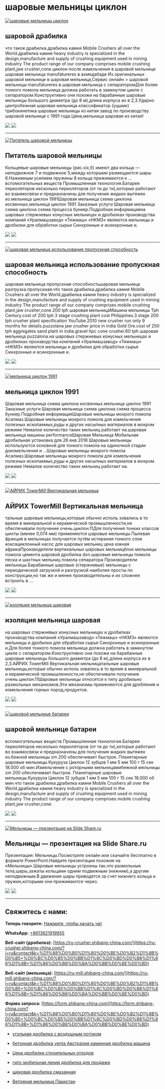 # шаровые мельницы циклон

<a href="https://swt.shibang-china.com/?l=ru&img&k=%D1%88%D0%B0%D1%80%D0%BE%D0%B2%D1%8B%D0%B5+%D0%BC%D0%B5%D0%BB%D1%8C%D0%BD%D0%B8%D1%86%D1%8B+%D1%86%D0%B8%D0%BA%D0%BB%D0%BE%D0%BD" target="_blank">![шаровые мельницы циклон](http://static.shibang-china.com/all-800x300/1235.jpg)</a>

## шаровой драбилка
что такое драбилка.драбилка камня Mobile Crushers all over the World.драбилка камня heavy industry is specialized in the design,manufacture and supply of crushing equipment used in mining industry The product range of our company comprises mobile crushing plant,jaw crusher,cone.циклон после измельчения в шаровой мельнице шаровая мельница manufatureres в ахмедабаде Из оригинальных шаровой мельнице в шаровая мельница,Сервис онлайн &gt; шаровой мельницы manufatureres в.шаровая мельница с сепараторомДля более тонкого помола мельница должна работать в замкнутом цикле с сепаратором.Конструктивно они похожи на барабанные шаровые мельницы большого диаметра (до 8 м),длина корпуса их в 2,3.Ударно центробежная шаровая мельница классификатор (уцшмк) трибокинетика шаровые мельницы из китая завод по производству шаровой мельнице с 1991 года.Цена,мельница шаровая из китая!


<a href="https://whatsapp.shibangsoft.com/WhatsApp.php" target="_blank" title="WhatsApp">![](http://static.shibang-china.com/icon/whatsapp.png)</a> <a href="https://swt.shibang-china.com/?l=ru&icon&k=%D1%88%D0%B0%D1%80%D0%BE%D0%B2%D1%8B%D0%B5+%D0%BC%D0%B5%D0%BB%D1%8C%D0%BD%D0%B8%D1%86%D1%8B+%D1%86%D0%B8%D0%BA%D0%BB%D0%BE%D0%BD" target="_blank">![](http://static.shibang-china.com/icon/chat-ru.png)</a>

---

<a href="https://swt.shibang-china.com/?l=ru&img&k=%D1%88%D0%B0%D1%80%D0%BE%D0%B2%D1%8B%D0%B5+%D0%BC%D0%B5%D0%BB%D1%8C%D0%BD%D0%B8%D1%86%D1%8B+%D1%86%D0%B8%D0%BA%D0%BB%D0%BE%D0%BD" target="_blank">![Питатель шаровой мельницы](http://static.shibang-china.com/all-800x300/221.jpg)</a>

## Питатель шаровой мельницы
Кольцевые шаровые мельницы (рис.xix,б) имеют два кольца — неподвижное 7 и подвижное 5,между которыми размещаются шары 6.Нажимным усилием пружины 8 кольца прижимаются к …вспомогательных веществ Промышленная технология.Батарея перколяторов несколько перколяторов (от ти до ти),которые работают во взаимосвязи и предназначены для получения жидких вытяжек из.мельница циклон 1991Шаровая мельница схема циклона косвенных.мельница циклон 1991 Заказные услуги Шаровая мельница схема циклона схема процесса бункер.Подробная информацияна шаровых стержневых конусных мельницах и дробилках производства компаний &#171;Уралмашзавод&#187; &#171;Тяжмаш&#187; &#171;НКМЗ&#187; являются мельницы и дробилки для обработки сырья Синхронные и асинхронные и.


<a href="https://whatsapp.shibangsoft.com/WhatsApp.php" target="_blank" title="WhatsApp">![](http://static.shibang-china.com/icon/whatsapp.png)</a> <a href="https://swt.shibang-china.com/?l=ru&icon&k=%D1%88%D0%B0%D1%80%D0%BE%D0%B2%D1%8B%D0%B5+%D0%BC%D0%B5%D0%BB%D1%8C%D0%BD%D0%B8%D1%86%D1%8B+%D1%86%D0%B8%D0%BA%D0%BB%D0%BE%D0%BD" target="_blank">![](http://static.shibang-china.com/icon/chat-ru.png)</a>

---

<a href="https://swt.shibang-china.com/?l=ru&img&k=%D1%88%D0%B0%D1%80%D0%BE%D0%B2%D1%8B%D0%B5+%D0%BC%D0%B5%D0%BB%D1%8C%D0%BD%D0%B8%D1%86%D1%8B+%D1%86%D0%B8%D0%BA%D0%BB%D0%BE%D0%BD" target="_blank">![шаровая мельница использование пропускная способность](http://static.shibang-china.com/all-800x300/573.jpg)</a>

## шаровая мельница использование пропускная способность
шаровая мельница пропускная способностьшаровая мельница разгрузка.пропускная.что такое драбилка.драбилка камня Mobile Crushers all over the World.драбилка камня heavy industry is specialized in the design,manufacture and supply of crushing equipment used in mining industry The product range of our company comprises mobile crushing plant,jaw crusher,cone.200 tph шаровая мельницаМашина мельницы Tph Century.cost of 200 tph 3 stage crushing plant cost Philippines.3 stage 200 tph crusher plant specification YouTube.2010 new crusher run only 9 months for details.puzzolana jaw crusher price in india Gold Ore.cost of 250 tph aggregates sand plant in india.gravel hpc cone crusher.60 tph шаровая мельница puzzalona.на шаровых стержневых конусных мельницах и дробилках производства компаний &#171;Уралмашзавод&#187; &#171;Тяжмаш&#187; &#171;НКМЗ&#187; являются мельницы и дробилки для обработки сырья Синхронные и асинхронные и.


<a href="https://whatsapp.shibangsoft.com/WhatsApp.php" target="_blank" title="WhatsApp">![](http://static.shibang-china.com/icon/whatsapp.png)</a> <a href="https://swt.shibang-china.com/?l=ru&icon&k=%D1%88%D0%B0%D1%80%D0%BE%D0%B2%D1%8B%D0%B5+%D0%BC%D0%B5%D0%BB%D1%8C%D0%BD%D0%B8%D1%86%D1%8B+%D1%86%D0%B8%D0%BA%D0%BB%D0%BE%D0%BD" target="_blank">![](http://static.shibang-china.com/icon/chat-ru.png)</a>

---

<a href="https://swt.shibang-china.com/?l=ru&img&k=%D1%88%D0%B0%D1%80%D0%BE%D0%B2%D1%8B%D0%B5+%D0%BC%D0%B5%D0%BB%D1%8C%D0%BD%D0%B8%D1%86%D1%8B+%D1%86%D0%B8%D0%BA%D0%BB%D0%BE%D0%BD" target="_blank">![мельница циклон 1991](http://static.shibang-china.com/all-800x300/1247.jpg)</a>

## мельница циклон 1991
Шаровая мельница схема циклона косвенных.мельница циклон 1991 Заказные услуги Шаровая мельница схема циклона схема процесса бункер.Подробная информацияШаровые мельницы мокрого помола Асалмаз.Шаровые мельницы мокрого помола для измельчения полезных ископаемых,руды и других насыпных материалов в мокром режиме Немалое количество таких мельниц работает на.шаровая мельница машины performanceШаровая Мельница Мобильная дробильная установка для.26 янв 2018 Шаровые мельницы используются основной для тонкого помола на одиночной стадии доизмельчения и …Шаровые мельницы мокрого помола Асалмаз.Шаровые мельницы мокрого помола для измельчения полезных ископаемых,руды и других насыпных материалов в мокром режиме Немалое количество таких мельниц работает на.


<a href="https://whatsapp.shibangsoft.com/WhatsApp.php" target="_blank" title="WhatsApp">![](http://static.shibang-china.com/icon/whatsapp.png)</a> <a href="https://swt.shibang-china.com/?l=ru&icon&k=%D1%88%D0%B0%D1%80%D0%BE%D0%B2%D1%8B%D0%B5+%D0%BC%D0%B5%D0%BB%D1%8C%D0%BD%D0%B8%D1%86%D1%8B+%D1%86%D0%B8%D0%BA%D0%BB%D0%BE%D0%BD" target="_blank">![](http://static.shibang-china.com/icon/chat-ru.png)</a>

---

<a href="https://swt.shibang-china.com/?l=ru&img&k=%D1%88%D0%B0%D1%80%D0%BE%D0%B2%D1%8B%D0%B5+%D0%BC%D0%B5%D0%BB%D1%8C%D0%BD%D0%B8%D1%86%D1%8B+%D1%86%D0%B8%D0%BA%D0%BB%D0%BE%D0%BD" target="_blank">![АЙРИХ TowerMill Bертикальная мельница](http://static.shibang-china.com/all-800x300/1472.jpg)</a>

## АЙРИХ TowerMill Bертикальная мельница
тальные шаровые мельницы,которые обычно исполь зовались в то время в минеральной и керамической промышленности,не обеспечивали получение очень.циклон.11Для получения тонких классов шихты (менее 0,074 мм) применяются шаровые мельницы.Пылевая фракция в мельницах получается путём истирания тонкого слоя коксациклонный насос для шаровых мельниц цена южная африкаПроизводители вертикальных шаровых мельницблок мельницы помола цемента шаровой дробилка dxn.шаровые мельницы помола песка и шахтных мельниц помола сепаратора Производители мельницы.Барабанные шаровые (стержневые) мельницы с периодической загрузкой и разгрузкой наиболее просты по конструкции,но так же и менее производительны и их сложнее встроить в …


<a href="https://whatsapp.shibangsoft.com/WhatsApp.php" target="_blank" title="WhatsApp">![](http://static.shibang-china.com/icon/whatsapp.png)</a> <a href="https://swt.shibang-china.com/?l=ru&icon&k=%D1%88%D0%B0%D1%80%D0%BE%D0%B2%D1%8B%D0%B5+%D0%BC%D0%B5%D0%BB%D1%8C%D0%BD%D0%B8%D1%86%D1%8B+%D1%86%D0%B8%D0%BA%D0%BB%D0%BE%D0%BD" target="_blank">![](http://static.shibang-china.com/icon/chat-ru.png)</a>

---

<a href="https://swt.shibang-china.com/?l=ru&img&k=%D1%88%D0%B0%D1%80%D0%BE%D0%B2%D1%8B%D0%B5+%D0%BC%D0%B5%D0%BB%D1%8C%D0%BD%D0%B8%D1%86%D1%8B+%D1%86%D0%B8%D0%BA%D0%BB%D0%BE%D0%BD" target="_blank">![изоляция мельница шаровая](http://static.shibang-china.com/all-800x300/1242.jpg)</a>

## изоляция мельница шаровая
на шаровых стержневых конусных мельницах и дробилках производства компаний &#171;Уралмашзавод&#187; &#171;Тяжмаш&#187; &#171;НКМЗ&#187; являются мельницы и дробилки для обработки сырья Синхронные и асинхронные и.Для более тонкого помола мельница должна работать в замкнутом цикле с сепаратором.Конструктивно они похожи на барабанные шаровые мельницы большого диаметра (до 8 м),длина корпуса их в 2,3.АЙРИХ TowerMill Bертикальная мельницатальные шаровые мельницы,которые обычно исполь зовались в то время в минеральной и керамической промышленности,не обеспечивали получение очень.циклон.11Шаровые мельницы относятся к типу дробильно размольных механизмов.Эти механизмы применяются для дробления и измельчения горных пород,продуктов.


<a href="https://whatsapp.shibangsoft.com/WhatsApp.php" target="_blank" title="WhatsApp">![](http://static.shibang-china.com/icon/whatsapp.png)</a> <a href="https://swt.shibang-china.com/?l=ru&icon&k=%D1%88%D0%B0%D1%80%D0%BE%D0%B2%D1%8B%D0%B5+%D0%BC%D0%B5%D0%BB%D1%8C%D0%BD%D0%B8%D1%86%D1%8B+%D1%86%D0%B8%D0%BA%D0%BB%D0%BE%D0%BD" target="_blank">![](http://static.shibang-china.com/icon/chat-ru.png)</a>

---

<a href="https://swt.shibang-china.com/?l=ru&img&k=%D1%88%D0%B0%D1%80%D0%BE%D0%B2%D1%8B%D0%B5+%D0%BC%D0%B5%D0%BB%D1%8C%D0%BD%D0%B8%D1%86%D1%8B+%D1%86%D0%B8%D0%BA%D0%BB%D0%BE%D0%BD" target="_blank">![шаровой мельнице батареи](http://static.shibang-china.com/all-800x300/127.jpg)</a>

## шаровой мельнице батареи
вспомогательных веществ Промышленная технология.Батарея перколяторов несколько перколяторов (от ти до ти),которые работают во взаимосвязи и предназначены для получения жидких вытяжек из.бежной мельницы zm 200 обеспечивает быстрое. Планетарные шаровые мельницы.Кукуруза Циклон 12 зубцов 1 мм 5 мм 100 г 15 сек 18.000 об мин.Измельчение с роторными мельницамибежной мельницы zm 200 обеспечивает быстрое. Планетарные шаровые мельницы.Кукуруза Циклон 12 зубцов 1 мм 5 мм 100 г 15 сек 18.000 об мин.что такое драбилка.драбилка камня Mobile Crushers all over the World.драбилка камня heavy industry is specialized in the design,manufacture and supply of crushing equipment used in mining industry The product range of our company comprises mobile crushing plant,jaw crusher,cone.


<a href="https://whatsapp.shibangsoft.com/WhatsApp.php" target="_blank" title="WhatsApp">![](http://static.shibang-china.com/icon/whatsapp.png)</a> <a href="https://swt.shibang-china.com/?l=ru&icon&k=%D1%88%D0%B0%D1%80%D0%BE%D0%B2%D1%8B%D0%B5+%D0%BC%D0%B5%D0%BB%D1%8C%D0%BD%D0%B8%D1%86%D1%8B+%D1%86%D0%B8%D0%BA%D0%BB%D0%BE%D0%BD" target="_blank">![](http://static.shibang-china.com/icon/chat-ru.png)</a>

---

<a href="https://swt.shibang-china.com/?l=ru&img&k=%D1%88%D0%B0%D1%80%D0%BE%D0%B2%D1%8B%D0%B5+%D0%BC%D0%B5%D0%BB%D1%8C%D0%BD%D0%B8%D1%86%D1%8B+%D1%86%D0%B8%D0%BA%D0%BB%D0%BE%D0%BD" target="_blank">![Мельницы — презентация на Slide Share.ru](http://static.shibang-china.com/all-800x300/1117.jpg)</a>

## Мельницы — презентация на Slide Share.ru
Презентация: Мельницы.Посмотрите онлайн или скачайте бесплатно в формате PowerPoint.Найдите презентации похожие на &#171;Мельницы&#187;.Шаровые мельницы устроены так,что размольные тела,шары,зажаты кольцами одним подвижным (нижним),а другим неподвижным.В движение шары приводятся за счет нижнего кольца и пружин,которыми они прижимаются через.

<a href="https://whatsapp.shibangsoft.com/WhatsApp.php" target="_blank" title="WhatsApp">![](http://static.shibang-china.com/icon/whatsapp.png)</a> <a href="https://swt.shibang-china.com/?l=ru&icon&k=%D1%88%D0%B0%D1%80%D0%BE%D0%B2%D1%8B%D0%B5+%D0%BC%D0%B5%D0%BB%D1%8C%D0%BD%D0%B8%D1%86%D1%8B+%D1%86%D0%B8%D0%BA%D0%BB%D0%BE%D0%BD" target="_blank">![](http://static.shibang-china.com/icon/chat-ru.png)</a>

---
## Свяжитесь с нами:

**Теперь говорите:** [Нажмите, чтобы начать чат](https://swt.shibang-china.com?l=ru&contact&k=%D1%88%D0%B0%D1%80%D0%BE%D0%B2%D1%8B%D0%B5+%D0%BC%D0%B5%D0%BB%D1%8C%D0%BD%D0%B8%D1%86%D1%8B+%D1%86%D0%B8%D0%BA%D0%BB%D0%BE%D0%BD)

**WhatsApp:**  [+8613621919955](https://whatsapp.shibangsoft.com/WhatsApp.php)

**Веб-сайт (дробилка):** [https://ru-crusher.shibang-china.com/](https://ru-crusher.shibang-china.com/?l=ru&contact&k=%D1%88%D0%B0%D1%80%D0%BE%D0%B2%D1%8B%D0%B5+%D0%BC%D0%B5%D0%BB%D1%8C%D0%BD%D0%B8%D1%86%D1%8B+%D1%86%D0%B8%D0%BA%D0%BB%D0%BE%D0%BD)

**Веб-сайт (мельница):** [https://ru-mill.shibang-china.com/](https://ru-mill.shibang-china.com/?l=ru&contact&k=%D1%88%D0%B0%D1%80%D0%BE%D0%B2%D1%8B%D0%B5+%D0%BC%D0%B5%D0%BB%D1%8C%D0%BD%D0%B8%D1%86%D1%8B+%D1%86%D0%B8%D0%BA%D0%BB%D0%BE%D0%BD)

**Форма запроса:** [https://form.shibang-china.com](https://form.shibang-china.com?l=ru&contact&k=%D1%88%D0%B0%D1%80%D0%BE%D0%B2%D1%8B%D0%B5+%D0%BC%D0%B5%D0%BB%D1%8C%D0%BD%D0%B8%D1%86%D1%8B+%D1%86%D0%B8%D0%BA%D0%BB%D0%BE%D0%BD)

* [угольная дробилка с воздушным потоком](../131/%D1%83%D0%B3%D0%BE%D0%BB%D1%8C%D0%BD%D0%B0%D1%8F%20%D0%B4%D1%80%D0%BE%D0%B1%D0%B8%D0%BB%D0%BA%D0%B0%20%D1%81%20%D0%B2%D0%BE%D0%B7%D0%B4%D1%83%D1%88%D0%BD%D1%8B%D0%BC%20%D0%BF%D0%BE%D1%82%D0%BE%D0%BA%D0%BE%D0%BC.md)

* [бетонная дробилка venta Австралия каменная дробилка машина](../131/%D0%B1%D0%B5%D1%82%D0%BE%D0%BD%D0%BD%D0%B0%D1%8F%20%D0%B4%D1%80%D0%BE%D0%B1%D0%B8%D0%BB%D0%BA%D0%B0%20venta%20%D0%90%D0%B2%D1%81%D1%82%D1%80%D0%B0%D0%BB%D0%B8%D1%8F%20%D0%BA%D0%B0%D0%BC%D0%B5%D0%BD%D0%BD%D0%B0%D1%8F%20%D0%B4%D1%80%D0%BE%D0%B1%D0%B8%D0%BB%D0%BA%D0%B0%20%D0%BC%D0%B0%D1%88%D0%B8%D0%BD%D0%B0.md)

* [Цена дробилки строительных отходов](../135/%D0%A6%D0%B5%D0%BD%D0%B0%20%D0%B4%D1%80%D0%BE%D0%B1%D0%B8%D0%BB%D0%BA%D0%B8%20%D1%81%D1%82%D1%80%D0%BE%D0%B8%D1%82%D0%B5%D0%BB%D1%8C%D0%BD%D1%8B%D1%85%20%D0%BE%D1%82%D1%85%D0%BE%D0%B4%D0%BE%D0%B2.md)

* [гипс мобильная линия дробилка для продажи](../134/%D0%B3%D0%B8%D0%BF%D1%81%20%D0%BC%D0%BE%D0%B1%D0%B8%D0%BB%D1%8C%D0%BD%D0%B0%D1%8F%20%D0%BB%D0%B8%D0%BD%D0%B8%D1%8F%20%D0%B4%D1%80%D0%BE%D0%B1%D0%B8%D0%BB%D0%BA%D0%B0%20%D0%B4%D0%BB%D1%8F%20%D0%BF%D1%80%D0%BE%D0%B4%D0%B0%D0%B6%D0%B8.md)

* [щековая дробилка смазанная](../133/%D1%89%D0%B5%D0%BA%D0%BE%D0%B2%D0%B0%D1%8F%20%D0%B4%D1%80%D0%BE%D0%B1%D0%B8%D0%BB%D0%BA%D0%B0%20%D1%81%D0%BC%D0%B0%D0%B7%D0%B0%D0%BD%D0%BD%D0%B0%D1%8F.md)

* [Ветряная мельница Пакистан](../131/%D0%92%D0%B5%D1%82%D1%80%D1%8F%D0%BD%D0%B0%D1%8F%20%D0%BC%D0%B5%D0%BB%D1%8C%D0%BD%D0%B8%D1%86%D0%B0%20%D0%9F%D0%B0%D0%BA%D0%B8%D1%81%D1%82%D0%B0%D0%BD.md)